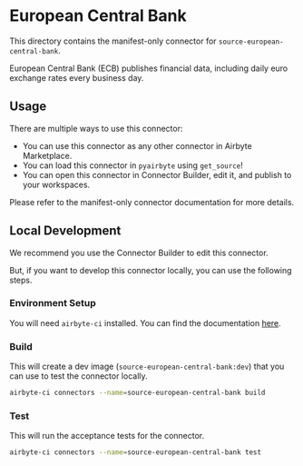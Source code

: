 # European Central Bank
This directory contains the manifest-only connector for `source-european-central-bank`.

European Central Bank (ECB) publishes financial data, including daily euro exchange rates every business day.

## Usage
There are multiple ways to use this connector:
- You can use this connector as any other connector in Airbyte Marketplace.
- You can load this connector in `pyairbyte` using `get_source`!
- You can open this connector in Connector Builder, edit it, and publish to your workspaces.

Please refer to the manifest-only connector documentation for more details.

## Local Development
We recommend you use the Connector Builder to edit this connector.

But, if you want to develop this connector locally, you can use the following steps.

### Environment Setup
You will need `airbyte-ci` installed. You can find the documentation [here](airbyte-ci).

### Build
This will create a dev image (`source-european-central-bank:dev`) that you can use to test the connector locally.
```bash
airbyte-ci connectors --name=source-european-central-bank build
```

### Test
This will run the acceptance tests for the connector.
```bash
airbyte-ci connectors --name=source-european-central-bank test
```

